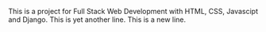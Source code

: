 This is a project for Full Stack Web Development with HTML, CSS, Javascipt and Django.
This is yet another line.
This is a new line.